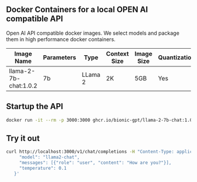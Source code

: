 ## Docker Containers for a local OPEN AI compatible API

Open AI API compatible docker images. We select models and package them in high performance docker containers.

|Image Name   |Parameters   | Type  | Context Size  | Image Size  | Quantization  | Ram Requirements  |
|---|---|---|---|---|---|---|
|llama-2-7b-chat:1.0.2| 7b  | LLama 2  | 2K | 5GB  | Yes  | 16GB  |

## Startup the API

```sh
docker run -it --rm -p 3000:3000 ghcr.io/bionic-gpt/llama-2-7b-chat:1.0.2
```

## Try it out

```sh
curl http://localhost:3000/v1/chat/completions -H "Content-Type: application/json" -d '{
     "model": "llama2-chat", 
     "messages": [{"role": "user", "content": "How are you?"}],
     "temperature": 0.1 
   }'
```